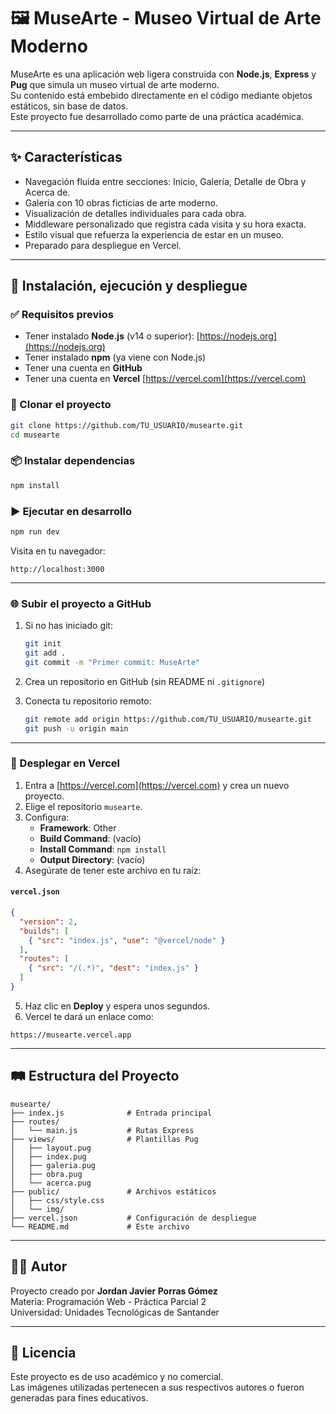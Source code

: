 
# 🖼️ MuseArte - Museo Virtual de Arte Moderno

MuseArte es una aplicación web ligera construida con **Node.js**, **Express** y **Pug** que simula un museo virtual de arte moderno.  
Su contenido está embebido directamente en el código mediante objetos estáticos, sin base de datos.  
Este proyecto fue desarrollado como parte de una práctica académica.

---

## ✨ Características

- Navegación fluida entre secciones: Inicio, Galería, Detalle de Obra y Acerca de.
- Galería con 10 obras ficticias de arte moderno.
- Visualización de detalles individuales para cada obra.
- Middleware personalizado que registra cada visita y su hora exacta.
- Estilo visual que refuerza la experiencia de estar en un museo.
- Preparado para despliegue en Vercel.

---

## 🚀 Instalación, ejecución y despliegue

### ✅ Requisitos previos

- Tener instalado **Node.js** (v14 o superior): [https://nodejs.org](https://nodejs.org)
- Tener instalado **npm** (ya viene con Node.js)
- Tener una cuenta en **GitHub**
- Tener una cuenta en **Vercel** [https://vercel.com](https://vercel.com)

### 🧱 Clonar el proyecto

```bash
git clone https://github.com/TU_USUARIO/musearte.git
cd musearte
```

### 📦 Instalar dependencias

```bash
npm install
```

### ▶️ Ejecutar en desarrollo

```bash
npm run dev
```

Visita en tu navegador:
```
http://localhost:3000
```

---

### 🌐 Subir el proyecto a GitHub

1. Si no has iniciado git:
   ```bash
   git init
   git add .
   git commit -m "Primer commit: MuseArte"
   ```

2. Crea un repositorio en GitHub (sin README ni `.gitignore`)

3. Conecta tu repositorio remoto:
   ```bash
   git remote add origin https://github.com/TU_USUARIO/musearte.git
   git push -u origin main
   ```

---

### 🚀 Desplegar en Vercel

1. Entra a [https://vercel.com](https://vercel.com) y crea un nuevo proyecto.
2. Elige el repositorio `musearte`.
3. Configura:
   - **Framework**: Other
   - **Build Command**: (vacío)
   - **Install Command**: `npm install`
   - **Output Directory**: (vacío)
4. Asegúrate de tener este archivo en tu raíz:

#### `vercel.json`
```json
{
  "version": 2,
  "builds": [
    { "src": "index.js", "use": "@vercel/node" }
  ],
  "routes": [
    { "src": "/(.*)", "dest": "index.js" }
  ]
}
```

5. Haz clic en **Deploy** y espera unos segundos.
6. Vercel te dará un enlace como:
```
https://musearte.vercel.app
```

---

## 🛤️ Estructura del Proyecto

```
musearte/
├── index.js              # Entrada principal
├── routes/
│   └── main.js           # Rutas Express
├── views/                # Plantillas Pug
│   ├── layout.pug
│   ├── index.pug
│   ├── galeria.pug
│   ├── obra.pug
│   └── acerca.pug
├── public/               # Archivos estáticos
│   ├── css/style.css
│   └── img/
├── vercel.json           # Configuración de despliegue
└── README.md             # Este archivo
```

---

## 👨‍🎨 Autor

Proyecto creado por **Jordan Javier Porras Gómez**  
Materia: Programación Web - Práctica Parcial 2  
Universidad: Unidades Tecnológicas de Santander

---

## 📄 Licencia

Este proyecto es de uso académico y no comercial.  
Las imágenes utilizadas pertenecen a sus respectivos autores o fueron generadas para fines educativos.
